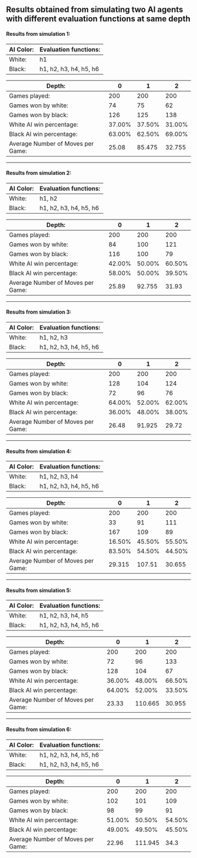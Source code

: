 ## Results obtained from simulating two AI agents with different evaluation functions at same depth
<div>
<h4>Results from simulation 1:</h4>

| AI Color: | Evaluation functions:  |
| --------- | ---------------------- |
| White:    | h1                     |
| Black:    | h1, h2, h3, h4, h5, h6 |

| Depth:                            | 0         | 1        | 2        |
| --------------------------------- | --------- | -------- | -------- |
| Games played:                     | 200       | 200      | 200      |
| Games won by white:               | 74        | 75       | 62       |
| Games won by black:               | 126       | 125      | 138      |
| White AI win percentage:          | 37.00%    | 37.50%   | 31.00%   |
| Black AI win percentage:          | 63.00%    | 62.50%   | 69.00%   |
| Average Number of Moves per Game: | 25.08     | 85.475   | 32.755   |

<hr>
<h4>Results from simulation 2:</h4>

| AI Color: | Evaluation functions:  |
| --------- | ---------------------- |
| White:    | h1, h2                 |
| Black:    | h1, h2, h3, h4, h5, h6 |

| Depth:                            | 0         | 1       | 2        |
| --------------------------------- | --------- | ------- | -------- |
| Games played:                     | 200       | 200     | 200      |
| Games won by white:               | 84        | 100     | 121      |
| Games won by black:               | 116       | 100     | 79       |
| White AI win percentage:          | 42.00%    | 50.00%  | 60.50%   |
| Black AI win percentage:          | 58.00%    | 50.00%  | 39.50%   |
| Average Number of Moves per Game: | 25.89     | 92.755  | 31.93    |

<hr>
<h4>Results from simulation 3:</h4>

| AI Color: | Evaluation functions:  |
| --------- | ---------------------- |
| White:    | h1, h2, h3             |
| Black:    | h1, h2, h3, h4, h5, h6 |

| Depth:                            | 0        | 1        | 2        |
| --------------------------------- | -------- | -------- | -------- |
| Games played:                     | 200      | 200      | 200      |
| Games won by white:               | 128      | 104      | 124      |
| Games won by black:               | 72       | 96       | 76       |
| White AI win percentage:          | 64.00%   | 52.00%   | 62.00%   |
| Black AI win percentage:          | 36.00%   | 48.00%   | 38.00%   |
| Average Number of Moves per Game: | 26.48    | 91.925   | 29.72    |

<hr>
<h4>Results from simulation 4:</h4>

| AI Color: | Evaluation functions:  |
| --------- | ---------------------- |
| White:    | h1, h2, h3, h4         |
| Black:    | h1, h2, h3, h4, h5, h6 |

| Depth:                            | 0         | 1         | 2         |
| --------------------------------- | --------- | --------- | --------- |
| Games played:                     | 200       | 200       | 200       |
| Games won by white:               | 33        | 91        | 111       |
| Games won by black:               | 167       | 109       | 89        |
| White AI win percentage:          | 16.50%    | 45.50%    | 55.50%    |
| Black AI win percentage:          | 83.50%    | 54.50%    | 44.50%    |
| Average Number of Moves per Game: | 29.315    | 107.51    | 30.655    |

<hr>
<h4>Results from simulation 5:</h4>

| AI Color: | Evaluation functions:  |
| --------- | ---------------------- |
| White:    | h1, h2, h3, h4, h5     |
| Black:    | h1, h2, h3, h4, h5, h6 |

| Depth:                            | 0        | 1         | 2         |
| --------------------------------- | -------- | --------- | --------- |
| Games played:                     | 200      | 200       | 200       |
| Games won by white:               | 72       | 96        | 133       |
| Games won by black:               | 128      | 104       | 67        |
| White AI win percentage:          | 36.00%   | 48.00%    | 66.50%    |
| Black AI win percentage:          | 64.00%   | 52.00%    | 33.50%    |
| Average Number of Moves per Game: | 23.33    | 110.665   | 30.955    |

<hr>
<h4>Results from simulation 6:</h4>

| AI Color: | Evaluation functions:  |
| --------- | ---------------------- |
| White:    | h1, h2, h3, h4, h5, h6 |
| Black:    | h1, h2, h3, h4, h5, h6 |

| Depth:                            | 0        | 1         | 2         |
| --------------------------------- | -------- | --------- | --------- |
| Games played:                     | 200      | 200       | 200       |
| Games won by white:               | 102      | 101       | 109       |
| Games won by black:               | 98       | 99        | 91        |
| White AI win percentage:          | 51.00%   | 50.50%    | 54.50%    |
| Black AI win percentage:          | 49.00%   | 49.50%    | 45.50%    |
| Average Number of Moves per Game: | 22.96    | 111.945   | 34.3      |
</div>
